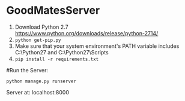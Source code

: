 # GoodMatesServer

1. Download Python 2.7 https://www.python.org/downloads/release/python-2714/
2. `python get-pip.py`
3. Make sure that your system environment's PATH variable includes C:\Python27 and C:\Python27\Scripts
4. `pip install -r requirements.txt`


#Run the Server:

`python manage.py runserver`

Server at: localhost:8000
